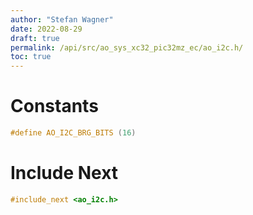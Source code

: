 ```yaml
---
author: "Stefan Wagner"
date: 2022-08-29
draft: true
permalink: /api/src/ao_sys_xc32_pic32mz_ec/ao_i2c.h/
toc: true
---
```


# Constants

```c
#define AO_I2C_BRG_BITS (16)
```

# Include Next

```c
#include_next <ao_i2c.h>
```
